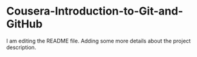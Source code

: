 # Cousera-Introduction-to-Git-and-GitHub
I am editing the README file. Adding some more details about the project description.
